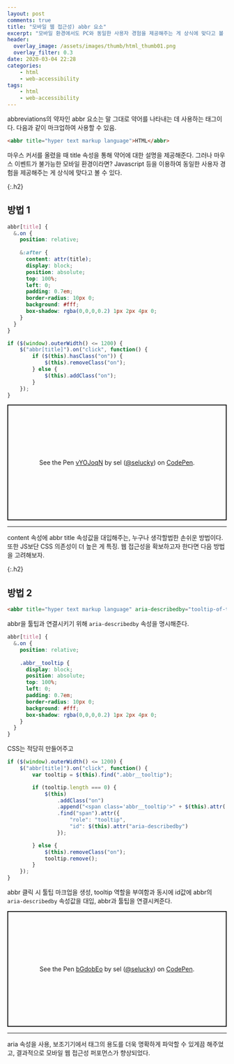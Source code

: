 ```yaml
---
layout: post
comments: true
title: "모바일 웹 접근성) abbr 요소"
excerpt: "모바일 환경에서도 PC와 동일한 사용자 경험을 제공해주는 게 상식에 맞다고 볼 수 있다."
header:
  overlay_image: /assets/images/thumb/html_thumb01.png
  overlay_filter: 0.3
date: 2020-03-04 22:28
categories:
    - html
    - web-accessibility
tags:
    - html
    - web-accessibility
---
```

abbreviations의 약자인 abbr 요소는 말 그대로 약어를 나타내는 데 사용하는 태그이다. 다음과 같이 마크업하여 사용할 수 있음.

```html
<abbr title="hyper text markup language">HTML</abbr>
```

마우스 커서를 올렸을 때 title 속성을 통해 약어에 대한 설명을 제공해준다. 그러나 마우스 이벤트가 불가능한 모바일 환경이라면? Javascript 등을 이용하여 동일한 사용자 경험을 제공해주는 게 상식에 맞다고 볼 수 있다.

{:.h2}
## 방법 1

```scss
abbr[title] {
  &.on {
    position: relative;
    
    &:after {
      content: attr(title);
      display: block;
      position: absolute;
      top: 100%;
      left: 0;
      padding: 0.7em;
      border-radius: 10px 0;
      background: #fff;
      box-shadow: rgba(0,0,0,0.2) 1px 2px 4px 0;
    }
  }
}
```

```javascript
if ($(window).outerWidth() <= 1200) {
    $("abbr[title]").on("click", function() {
        if ($(this).hasClass("on")) {
            $(this).removeClass("on");
        } else {
            $(this).addClass("on");
        }
    });
}
```

<p class="codepen" data-height="265" data-theme-id="default" data-default-tab="css,result" data-user="selucky" data-slug-hash="vYOJoqN" style="height: 265px; box-sizing: border-box; display: flex; align-items: center; justify-content: center; border: 2px solid; margin: 1em 0; padding: 1em;" data-pen-title="vYOJoqN">
  <span>See the Pen <a href="https://codepen.io/selucky/pen/vYOJoqN">
  vYOJoqN</a> by sel (<a href="https://codepen.io/selucky">@selucky</a>)
  on <a href="https://codepen.io">CodePen</a>.</span>
</p>
<script async src="https://static.codepen.io/assets/embed/ei.js"></script>

<hr>

content 속성에 abbr title 속성값을 대입해주는, 누구나 생각할법한 손쉬운 방법이다. 또한 JS보단 CSS 의존성이 더 높은 게 특징. 웹 접근성을 확보하고자 한다면 다음 방법을 고려해보자.

{:.h2}
## 방법 2

```html
<abbr title="hyper text markup language" aria-describedby="tooltip-of-this-title">HTML</abbr>
```
abbr을 툴팁과 연결시키기 위해 <code>aria-describedby</code> 속성을 명시해준다.

```scss
abbr[title] {
  &.on {
    position: relative;
    
    .abbr__tooltip {
      display: block;
      position: absolute;
      top: 100%;
      left: 0;
      padding: 0.7em;
      border-radius: 10px 0;
      background: #fff;
      box-shadow: rgba(0,0,0,0.2) 1px 2px 4px 0;
    }
  }
}
```
CSS는 적당히 만들어주고

```javascript
if ($(window).outerWidth() <= 1200) {
    $("abbr[title]").on("click", function() {
        var tooltip = $(this).find(".abbr__tooltip");

        if (tooltip.length === 0) {
            $(this)
                .addClass("on")
                .append("<span class='abbr__tooltip'>" + $(this).attr('title') + "</span>")
                .find("span").attr({
                    "role": "tooltip",
                    "id": $(this).attr("aria-describedby")
                });

        } else {
            $(this).removeClass("on");
            tooltip.remove();
        }
    });
}
```
abbr 클릭 시 툴팁 마크업을 생성, tooltip 역할을 부여함과 동시에 id값에 abbr의 <code>aria-describedby</code> 속성값을 대입, abbr과 툴팁을 연결시켜준다.

<p class="codepen" data-height="265" data-theme-id="default" data-default-tab="js,result" data-user="selucky" data-slug-hash="bGdobEo" style="height: 265px; box-sizing: border-box; display: flex; align-items: center; justify-content: center; border: 2px solid; margin: 1em 0; padding: 1em;" data-pen-title="bGdobEo">
  <span>See the Pen <a href="https://codepen.io/selucky/pen/bGdobEo">
  bGdobEo</a> by sel (<a href="https://codepen.io/selucky">@selucky</a>)
  on <a href="https://codepen.io">CodePen</a>.</span>
</p>
<script async src="https://static.codepen.io/assets/embed/ei.js"></script>

<hr>

aria 속성을 사용, 보조기기에서 태그의 용도를 더욱 명확하게 파악할 수 있게끔 해주었고, 결과적으로 모바일 웹 접근성 퍼포먼스가 향상되었다.